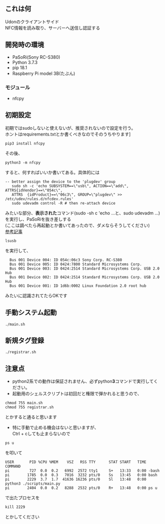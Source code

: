 ## これは何
Udonのクライアントサイド  
NFC情報を読み取り、サーバーへ送信し認証する
## 開発時の環境
- PaSoRi(Sony RC-S380)
- Python 3.7.3
- pip 18.1
- Raspberry Pi model 3B(たぶん)
### モジュール
- nfcpy
## 初期設定
初期ではsudoしないと使えないが、推奨されないので設定を行う。  
ホントはrequirements.txtとか書くべきなのでそのうちやります]
```
pip3 install nfcpy
```
その後、
```
python3 -m nfcpy
```
すると、何すればいいか書いてある。具体的には
```
-- better assign the device to the 'plugdev' group  
   sudo sh -c 'echo SUBSYSTEM==\"usb\", ACTION==\"add\", ATTRS{idVendor}==\"054c\",   
   ATTRS  {idProduct}==\"06c3\", GROUP=\"plugdev\" >> /etc/udev/rules.d/nfcdev.rules'  
   sudo udevadm control -R # then re-attach device  
```
みたいな部分、**表示された**コマンド(sudo -sh c 'echo ...と、sudo udevadm ...)を実行し、PaSoRiを抜き差しする  
(ここは調べたら再起動とか書いてあったので、ダメならそうしてください)  
[参考記事](https://qiita.com/irutack/items/61a783eb9d5c78d5a3f6)

```
lsusb
```
を実行して、
```
  Bus 001 Device 004: ID 054c:06c3 Sony Corp. RC-S380
  Bus 001 Device 005: ID 0424:7800 Standard Microsystems Corp.   
  Bus 001 Device 003: ID 0424:2514 Standard Microsystems Corp. USB 2.0 Hub  
  Bus 001 Device 002: ID 0424:2514 Standard Microsystems Corp. USB 2.0 Hub  
  Bus 001 Device 001: ID 1d6b:0002 Linux Foundation 2.0 root hub  
```
みたいに認識されてたらOKです  

## 手動システム起動
```
./main.sh
```

## 新規タグ登録
```
./registrar.sh
```

## 注意点
- python2系での動作は保証されません、必ずpython**3**コマンドで実行してください。
- 起動用のシェルスクリプトは初回だと権限で弾かれると思うので、
```
chmod 755 main.sh
chmod 755 registrar.sh
```
とかすると通ると思います
- 特に手動で止める機会はないと思いますが、  
Ctrl + cしても止まらないので
```
ps u
```
を叩いて
```
USER       PID %CPU %MEM    VSZ   RSS TTY      STAT START   TIME COMMAND
pi         727  0.0  0.2   6992  2572 tty1     S+   13:33   0:00 -bash
pi        1785  0.0  0.3   7016  3232 pts/0    Ss   13:45   0:00 bash
pi        2229  3.7  1.7  41636 16236 pts/0    Sl   13:48   0:00 python3 ./scripts/main.py
pi        2404  0.0  0.2   8288  2532 pts/0    R+   13:48   0:00 ps u

```
で出たプロセスを
```
kill 2229
```
とかしてください 

